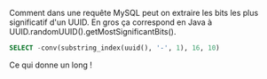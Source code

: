 <!-- --- title: MySQL / UUID Most Significant Bits -->

Comment dans une requête MySQL peut on extraire les bits les plus significatif d'un UUID. En gros ça correspond en Java à UUID.randomUUID().getMostSignificantBits().

``` sql
SELECT -conv(substring_index(uuid(), '-', 1), 16, 10)
```

Ce qui donne un long !
